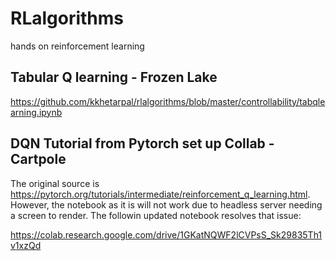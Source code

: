 # RLalgorithms
hands on reinforcement learning

## Tabular Q learning - Frozen Lake
https://github.com/kkhetarpal/rlalgorithms/blob/master/controllability/tabqlearning.ipynb


## DQN Tutorial from Pytorch set up Collab - Cartpole
The original source is https://pytorch.org/tutorials/intermediate/reinforcement_q_learning.html. However, the notebook as it is will not work due to headless server needing a screen to render. The followin updated notebook resolves that issue: 

https://colab.research.google.com/drive/1GKatNQWF2lCVPsS_Sk29835Th1v1xzQd
